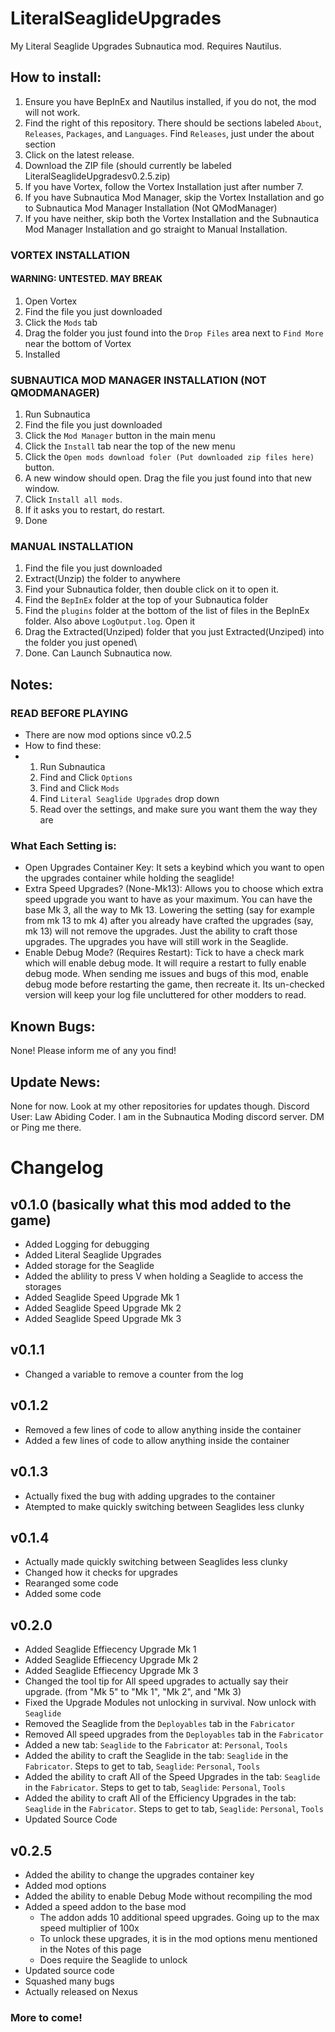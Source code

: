 # LiteralSeaglideUpgrades
My Literal Seaglide Upgrades Subnautica mod. Requires Nautilus.

## How to install:

1. Ensure you have BepInEx and Nautilus installed, if you do not, the mod will not work.
2. Find the right of this repository. There should be sections labeled `About`, `Releases`, `Packages`, and `Languages`. Find `Releases`, just under the about section
3. Click on the latest release.
4. Download the ZIP file (should currently be labeled LiteralSeaglideUpgradesv0.2.5.zip)
5. If you have Vortex, follow the Vortex Installation just after number 7.
6. If you have Subnautica Mod Manager, skip the Vortex Installation and go to Subnautica Mod Manager Installation (Not QModManager)
7. If you have neither, skip both the Vortex Installation and the Subnautica Mod Manager Installation and go straight to Manual Installation.
### VORTEX INSTALLATION
#### WARNING: UNTESTED. MAY BREAK
1. Open Vortex
2. Find the file you just downloaded
3. Click the `Mods` tab
4. Drag the folder you just found into the `Drop Files` area next to `Find More` near the bottom of Vortex
5. Installed
### SUBNAUTICA MOD MANAGER INSTALLATION (NOT QMODMANAGER)
1. Run Subnautica
2. Find the file you just downloaded
3. Click the `Mod Manager` button in the main menu
4. Click the `Install` tab near the top of the new menu
5. Click the `Open mods download foler (Put downloaded zip files here)` button.
6. A new window should open. Drag the file you just found into that new window.
7. Click `Install all mods`.
8. If it asks you to restart, do restart.
9. Done
### MANUAL INSTALLATION
1. Find the file you just downloaded
2. Extract(Unzip) the folder to anywhere
3. Find your Subnautica folder, then double click on it to open it.
4. Find the `BepInEx` folder at the top of your Subnautica folder
5. Find the `plugins` folder at the bottom of the list of files in the BepInEx folder. Also above `LogOutput.log`. Open it
6. Drag the Extracted(Unziped) folder that you just Extracted(Unziped) into the folder you just opened\
7. Done. Can Launch Subnautica now.

## Notes:
### READ BEFORE PLAYING
 - There are now mod options since v0.2.5
 - How to find these:
 - 1. Run Subnautica
   2. Find and Click `Options`
   3. Find and Click `Mods`
   4. Find `Literal Seaglide Upgrades` drop down
   5. Read over the settings, and make sure you want them the way they are
### What Each Setting is:
 - Open Upgrades Container Key: It sets a keybind which you want to open the upgrades container while holding the seaglide!
 - Extra Speed Upgrades? (None-Mk13): Allows you to choose which extra speed upgrade you want to have as your maximum. You can have the base Mk 3, all the way to Mk 13. Lowering the setting (say for example from mk 13 to mk 4) after you already have crafted the upgrades (say, mk 13) will not remove the upgrades. Just the ability to craft those upgrades. The upgrades you have will still work in the Seaglide.
 - Enable Debug Mode? (Requires Restart): Tick to have a check mark which will enable debug mode. It will require a restart to fully enable debug mode. When sending me issues and bugs of this mod, enable debug mode before restarting the game, then recreate it. Its un-checked version will keep your log file uncluttered for other modders to read.  
## Known Bugs: 

None! Please inform me of any you find!

## Update News:

None for now. Look at my other repositories for updates though.
Discord User: Law Abiding Coder. I am in the Subnautica Moding discord server. DM or Ping me there.
# Changelog
## v0.1.0 (basically what this mod added to the game)

- Added Logging for debugging
- Added Literal Seaglide Upgrades
- Added storage for the Seaglide
- Added the ablility to press V when holding a Seaglide to access the storages
- Added Seaglide Speed Upgrade Mk 1
- Added Seaglide Speed Upgrade Mk 2
- Added Seaglide Speed Upgrade Mk 3
## v0.1.1
- Changed a variable to remove a counter from the log
## v0.1.2
- Removed a few lines of code to allow anything inside the container
- Added a few lines of code to allow anything inside the container
## v0.1.3
- Actually fixed the bug with adding upgrades to the container
- Atempted to make quickly switching between Seaglides less clunky
## v0.1.4
- Actually made quickly switching between Seaglides less clunky
- Changed how it checks for upgrades
- Rearanged some code
- Added some code
## v0.2.0
- Added Seaglide Effiecency Upgrade Mk 1
- Added Seaglide Effiecency Upgrade Mk 2
- Added Seaglide Effiecency Upgrade Mk 3
- Changed the tool tip for All speed upgrades to actually say their upgrade. (from "Mk 5" to "Mk 1", "Mk 2", and "Mk 3)
- Fixed the Upgrade Modules not unlocking in survival. Now unlock with `Seaglide`
- Removed the Seaglide from the `Deployables` tab in the `Fabricator`
- Removed All speed upgrades from the `Deployables` tab in the `Fabricator`
- Added a new tab: `Seaglide` to the `Fabricator` at: `Personal`, `Tools`
- Added the ability to craft the Seaglide in the tab: `Seaglide` in the `Fabricator`. Steps to get to tab, `Seaglide`: `Personal`, `Tools`
- Added the ability to craft All of the Speed Upgrades in the tab: `Seaglide` in the `Fabricator`. Steps to get to tab, `Seaglide`: `Personal`, `Tools`
- Added the ability to craft All of the Efficiency Upgrades in the tab: `Seaglide` in the `Fabricator`. Steps to get to tab, `Seaglide`: `Personal`, `Tools`
- Updated Source Code
## v0.2.5
 - Added the ability to change the upgrades container key
 - Added mod options
 - Added the ability to enable Debug Mode without recompiling the mod
 - Added a speed addon to the base mod
   - The addon adds 10 additional speed upgrades. Going up to the max speed multiplier of 100x
   - To unlock these upgrades, it is in the mod options menu mentioned in the Notes of this page
   - Does require the Seaglide to unlock
 - Updated source code
 - Squashed many bugs
 - Actually released on Nexus
### More to come!
